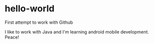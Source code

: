 # hello-world
First attempt to work with Github

I like to work with Java and I'm learning android mobile development.
Peace!
